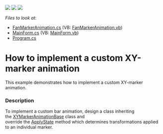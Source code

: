 <!-- default badges list -->
![](https://img.shields.io/endpoint?url=https://codecentral.devexpress.com/api/v1/VersionRange/128574846/16.1.4%2B)
[![](https://img.shields.io/badge/Open_in_DevExpress_Support_Center-FF7200?style=flat-square&logo=DevExpress&logoColor=white)](https://supportcenter.devexpress.com/ticket/details/T430144)
[![](https://img.shields.io/badge/📖_How_to_use_DevExpress_Examples-e9f6fc?style=flat-square)](https://docs.devexpress.com/GeneralInformation/403183)
<!-- default badges end -->
<!-- default file list -->
*Files to look at*:

* [FanMarkerAnimation.cs](./CS/AnimationExample/FanMarkerAnimation.cs) (VB: [FanMarkerAnimation.vb](./VB/AnimationExample/FanMarkerAnimation.vb))
* [MainForm.cs](./CS/AnimationExample/MainForm.cs) (VB: [MainForm.vb](./VB/AnimationExample/MainForm.vb))
* [Program.cs](./CS/AnimationExample/Program.cs)
<!-- default file list end -->
# How to implement a custom XY-marker animation


This example demonstrates how to implement a custom XY-marker animation.


<h3>Description</h3>

To implement a custom bar animation, design a class inheriting the&nbsp;<a href="https://documentation.devexpress.com/#CoreLibraries/clsDevExpressXtraChartsXYMarkerAnimationBasetopic">XYMarkerAnimationBase</a>&nbsp;class and override&nbsp;the&nbsp;<a href="https://documentation.devexpress.com/#CoreLibraries/DevExpressXtraChartsXYMarkerAnimationBase_ApplyStatetopic">ApplyState</a>&nbsp;method&nbsp;which determines transformations applied to an individual marker.

<br/>


